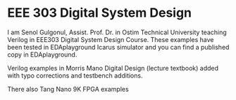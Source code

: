 # EEE 303 Digital System Design
I am Senol Gulgonul, Assist. Prof. Dr. in Ostim Technical University teaching Verilog in EEE303 Digital System Design Course. These examples have been tested in EDAplayground Icarus simulator and you can find a published copy in EDAplayground. 

Verilog examples in Morris Mano Digital Design (lecture textbook) added with typo corrections and testbench additions.

There also Tang Nano 9K FPGA examples

